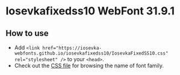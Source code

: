 # Iosevkafixedss10 WebFont 31.9.1

## How to use

- Add `<link href="https://iosevka-webfonts.github.io/iosevkafixedss10/IosevkaFixedSS10.css" rel="stylesheet" />` to your `<head>`.
- Check out the [CSS file](./IosevkaFixedSS10.css) for browsing the name of font family.

